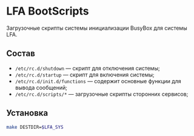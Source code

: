 # LFA BootScripts

Загрузочные скрипты системы инициализации BusyBox для системы LFA.

## Состав

- `/etc/rc.d/shutdown` — скрипт для отключения системы;
- `/etc/rc.d/startup` — скрипт для включения системы;
- `/etc/rc.d/init.d/functions` — содержит основные функции для вывода сообщений;
- `/etc/rc.d/scripts/*` — загрузочные скрипты сторонних сервисов;

## Установка

```bash
make DESTDIR=$LFA_SYS
```
